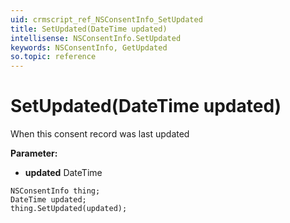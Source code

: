 ```yaml
---
uid: crmscript_ref_NSConsentInfo_SetUpdated
title: SetUpdated(DateTime updated)
intellisense: NSConsentInfo.SetUpdated
keywords: NSConsentInfo, GetUpdated
so.topic: reference
---
```


# SetUpdated(DateTime updated)

When this consent record was last updated

**Parameter:** 
* **updated** DateTime

```crmscript
NSConsentInfo thing;
DateTime updated;
thing.SetUpdated(updated);
```

